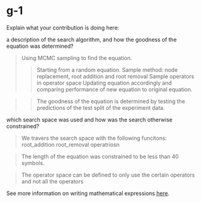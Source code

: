 # g-1

Explain what your contribution is doing here:

a description of the search algorithm, and how the goodness of the equation was determined?
>Using MCMC sampling to find the equation. 
>>Starting from a random equation.
>>Sample method: node replacement, root addition and root removal
>>Sample operators in operator space
>>Updating equation accordingly and comparing performance of new equation to original equation.

>> The goodness of the equation is determined by testing the predictions of the test split of the experiment data.

which search space was used and how was the search otherwise constrained?
> We travers the search space with the following funcitons:
    root_addition
    root_removal
operatriosn

> The length of the equation was constrained to be less than 40 symbols.

>The operator space can be defined to only use the certain operators and not all the operators

See more information on writing mathematical expressions [here](https://docs.github.com/en/get-started/writing-on-github/working-with-advanced-formatting/writing-mathematical-expressions). 


